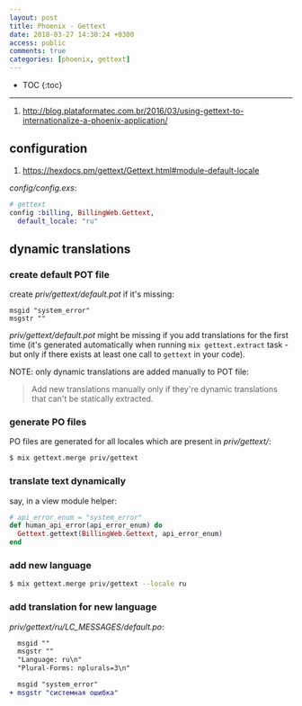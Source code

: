 ```yaml
---
layout: post
title: Phoenix - Gettext
date: 2018-03-27 14:30:24 +0300
access: public
comments: true
categories: [phoenix, gettext]
---
```


<!-- more -->

* TOC
{:toc}
<hr>

1. <http://blog.plataformatec.com.br/2016/03/using-gettext-to-internationalize-a-phoenix-application/>

configuration
-------------

1. <https://hexdocs.pm/gettext/Gettext.html#module-default-locale>

_config/config.exs_:

```elixir
# gettext
config :billing, BillingWeb.Gettext,
  default_locale: "ru"
```

dynamic translations
--------------------

### create default POT file

create _priv/gettext/default.pot_ if it's missing:

```po
msgid "system_error"
msgstr ""
```

_priv/gettext/default.pot_ might be missing if you add translations for the
first time (it's generated automatically when running `mix gettext.extract`
task - but only if there exists at least one call to `gettext` in your code).

NOTE: only dynamic translations are added manually to POT file:

> Add new translations manually only if they're dynamic
> translations that can't be statically extracted.

### generate PO files

PO files are generated for all locales which are present in _priv/gettext/_:

```sh
$ mix gettext.merge priv/gettext
```

### translate text dynamically

say, in a view module helper:

```elixir
# api_error_enum = "system_error"
def human_api_error(api_error_enum) do
  Gettext.gettext(BillingWeb.Gettext, api_error_enum)
end
```

### add new language

```sh
$ mix gettext.merge priv/gettext --locale ru
```

### add translation for new language

_priv/gettext/ru/LC_MESSAGES/default.po_:

```diff
  msgid ""
  msgstr ""
  "Language: ru\n"
  "Plural-Forms: nplurals=3\n"

  msgid "system_error"
+ msgstr "системная ошибка"
```
